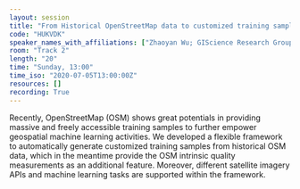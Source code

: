```yaml
---
layout: session
title: "From Historical OpenStreetMap data to customized training samples for geospatial machine learning"
code: "HUKVDK"
speaker_names_with_affiliations: ["Zhaoyan Wu; GIScience Research Group, Heidelberg University, Heidelberg, Germany and School of Remote Sensing and Information Engineering, Wuhan University, Wuhan, China;\r", "Hao Li; GIScience Research Group, Heidelberg University, Heidelberg, Germany;\r", "Alexander Zipf; GIScience Research Group, Heidelberg University, Heidelberg, Germany;"]
room: "Track 2"
length: "20"
time: "Sunday, 13:00"
time_iso: "2020-07-05T13:00:00Z"
resources: []
recording: True
---
```

Recently, OpenStreetMap (OSM) shows great potentials in providing massive and freely accessible training samples to further empower geospatial machine learning activities. We developed a flexible framework to automatically generate customized training samples from historical OSM data, which in the meantime provide the OSM intrinsic quality measurements as an additional feature. Moreover, different satellite imagery APIs and machine learning tasks are supported within the framework.
